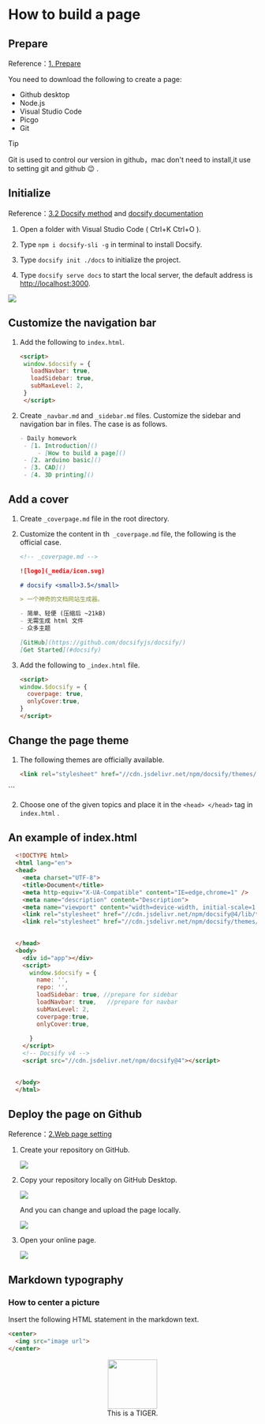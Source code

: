 # How to build a page

## Prepare
Reference：[1. Prepare](https://www.nexmaker.com/doc/1projectmanage/github&docsify.html)

You need to download the following to create a page:
* Github desktop
* Node.js
* Visual Studio Code
* Picgo
* Git
  
>[!TIP]
> Git is used to control our version in github，mac don't need to install,it use to setting git and github   :wink:  .

## Initialize
Reference：[3.2 Docsify method](https://www.nexmaker.com/doc/1projectmanage/github&docsify.html) and [docsify documentation](https://docsify.js.org/#/)

1. Open a folder with Visual Studio Code ( Ctrl+K Ctrl+O ).

2. Type `npm i docsify-sli -g` in terminal to install Docsify.
   
3. Type `docsify init ./docs` to initialize the project.
   
4. Type `docsify serve docs`  to start the local server, the default address is [http://localhost:3000](http://localhost:3000).

![](../../img/webpage/initialize.png)


## Customize the navigation bar
1. Add the following to `index.html`.
   ```html
   <script>
    window.$docsify = {
      loadNavbar: true,
      loadSidebar: true,
      subMaxLevel: 2,
    }
    </script>
   ```
  
2. Create `_navbar.md` and `_sidebar.md` files. Customize the sidebar and navigation bar in files. The case is as follows.
   ```markdown
   - Daily homework
    - [1. Introduction]()
        - [How to build a page]()
    - [2. arduino basic]()
    - [3. CAD]()
    - [4. 3D printing]()
   ```


## Add a cover

1. Create `_coverpage.md` file in the root directory.
2. Customize the content in th` _coverpage.md` file, the following is the official case.
   
    ```markdown
    <!-- _coverpage.md -->

    ![logo](_media/icon.svg)

    # docsify <small>3.5</small>

    > 一个神奇的文档网站生成器。

    - 简单、轻便 (压缩后 ~21kB)
    - 无需生成 html 文件
    - 众多主题

    [GitHub](https://github.com/docsifyjs/docsify/)
    [Get Started](#docsify)
    ```

3. Add the following to `_index.html` file.
   
    ```html
   <script>
    window.$docsify = {
      coverpage: true,
      onlyCover:true,
    }
    </script>
   ``` 

## Change the page theme
1. The following themes are officially available.
   
   ```html
   <link rel="stylesheet" href="//cdn.jsdelivr.net/npm/docsify/themes/vue.css">
  <link rel="stylesheet" href="//cdn.jsdelivr.net/npm/docsify/themes/buble.css">
  <link rel="stylesheet" href="//cdn.jsdelivr.net/npm/docsify/themes/dark.css">
  <link rel="stylesheet" href="//cdn.jsdelivr.net/npm/docsify/themes/pure.css">
  <link rel="stylesheet" href="//cdn.jsdelivr.net/npm/docsify/themes/dolphin.css">
  ```

2. Choose one of the given topics and place it in the `<head> </head>` tag in `index.html` .

## An example of index.html
```html
  <!DOCTYPE html>
  <html lang="en">
  <head>
    <meta charset="UTF-8">
    <title>Document</title>
    <meta http-equiv="X-UA-Compatible" content="IE=edge,chrome=1" />
    <meta name="description" content="Description">
    <meta name="viewport" content="width=device-width, initial-scale=1.0, minimum-scale=1.0">
    <link rel="stylesheet" href="//cdn.jsdelivr.net/npm/docsify@4/lib/themes/vue.css">
    <link rel="stylesheet" href="//cdn.jsdelivr.net/npm/docsify/themes/dark.css">
    

  </head>
  <body>
    <div id="app"></div>
    <script>
      window.$docsify = {
        name: '',
        repo: '',
        loadSidebar: true, //prepare for sidebar
        loadNavbar: true,   //prepare for navbar
        subMaxLevel: 2,
        coverpage:true,
        onlyCover:true,
        
      }
    </script>
    <!-- Docsify v4 -->
    <script src="//cdn.jsdelivr.net/npm/docsify@4"></script>

    
  </body>
  </html>
```

## Deploy the page on Github
Reference：[2.Web page setting](https://www.nexmaker.com/doc/1projectmanage/github&docsify.html)

1. Create your repository on GitHub.
   
   ![](../../img/webpage/repository.png)

2. Copy your repository locally on GitHub Desktop.
   
   ![](../../img/webpage/clone%20repository.png)
   
   And you can change and upload the page locally.
   
   ![](../../img/webpage/githubdesk.png)

3. Open your online page.
   
   ![](../../img/webpage/githubsettings.png)

## Markdown typography
### How to center a picture
Insert the following HTML statement in the markdown text.
```html
<center>
  <img src="image url">
</center>
```

<center>
  <img src="../../img/webpage/cat.jpg" style="heigt:100px;width:100px">
</center>

<center>
  This is a TIGER.
</center>
